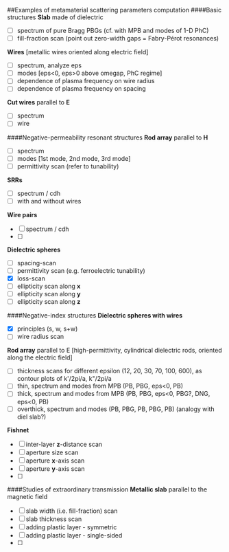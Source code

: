 ##Examples of metamaterial scattering parameters computation
####Basic structures
__Slab__ made of dielectric
 * [ ] spectrum of pure Bragg PBGs (cf. with MPB and modes of 1-D PhC)
 * [ ] fill-fraction scan (point out zero-width gaps = Fabry-Pérot resonances)

__Wires__ [metallic wires oriented along electric field]
 * [ ] spectrum, analyze eps
 * [ ] modes [eps<0, eps>0 above omegap, PhC regime]
 * [ ] dependence of plasma frequency on wire radius
 * [ ] dependence of plasma frequency on spacing

__Cut wires__  parallel to __E__
 * [ ] spectrum
 * [ ] wire 

####Negative-permeability resonant structures
__Rod array__ parallel to __H__
 * [ ] spectrum
 * [ ] modes [1st mode, 2nd mode, 3rd mode]
 * [ ] permittivity scan (refer to tunability)

__SRRs__ 
 * [ ] spectrum / cdh
 * [ ] with and without wires

__Wire pairs__ 
 * [ ] spectrum / cdh
 * [ ] 

__Dielectric spheres__ 
 * [ ] spacing-scan
 * [ ] permittivity scan (e.g. ferroelectric tunability)
 * [x] loss-scan
 * [ ] ellipticity scan along __x__
 * [ ] ellipticity scan along __y__
 * [ ] ellipticity scan along __z__

####Negative-index structures
__Dielectric spheres with wires__ 
 * [x] principles (s, w, s+w)
 * [ ] wire radius scan

__Rod array__ parallel to E 
 [high-permittivity, cylindrical dielectric rods, oriented along the electric field]
 * [ ] thickness scans for different epsilon (12, 20, 30, 70, 100, 600), as contour plots of k'/2pi/a, k"/2pi/a
 * [ ] thin, spectrum and modes from MPB (PB, PBG, eps<0, PB)
 * [ ] thick, spectrum and modes from MPB (PB, PBG, eps<0, PBG?, DNG, eps<0, PB)
 * [ ] overthick, spectrum and modes (PB, PBG, PB, PBG, PB)
	 (analogy with diel slab?)

__Fishnet__
 * [ ] inter-layer __z__-distance scan
 * [ ] aperture size scan
 * [ ] aperture __x__-axis scan
 * [ ] aperture __y__-axis scan
 * [ ] 

####Studies of extraordinary transmission
__Metallic slab__ parallel to the magnetic field
 * [ ] slab width (i.e. fill-fraction) scan
 * [ ] slab thickness scan
 * [ ] adding plastic layer - symmetric
 * [ ] adding plastic layer - single-sided
 * [ ] 
